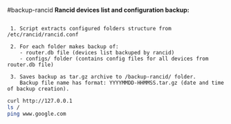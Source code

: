 #backup-rancid
**Rancid devices list and configuration backup:** 
```

 1. Script extracts configured folders structure from /etc/rancid/rancid.conf

 2. For each folder makes backup of:
    - router.db file (devices list backuped by rancid)
    - configs/ folder (contains config files for all devices from router.db file)

 3. Saves backup as tar.gz archive to /backup-rancid/ folder.
    Backup file name has format: YYYYMMDD-HHMMSS.tar.gz (date and time of backup creation).

```


```bash
curl http://127.0.0.1
ls /
ping www.google.com
```
